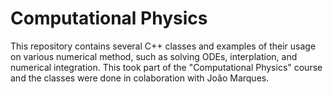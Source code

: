 # Computational Physics

This repository contains several C++ classes and examples of their usage on various numerical method, such as solving ODEs, interplation, and numerical integration. This took part of the "Computational Physics" course and the classes were done in colaboration with João Marques.
